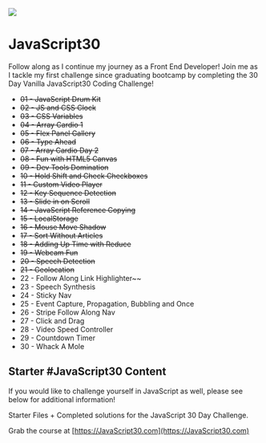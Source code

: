 ﻿![](https://javascript30.com/images/JS3-social-share.png)

# JavaScript30

Follow along as I continue my journey as a Front End Developer!  Join me as I tackle my first challenge since graduating bootcamp by completing the 30 Day Vanilla JavaScript30 Coding Challenge! 

+ ~~01 - JavaScript Drum Kit~~
+ ~~02 - JS and CSS Clock~~
+ ~~03 - CSS Variables~~
+ ~~04 - Array Cardio 1~~
+ ~~05 - Flex Panel Gallery~~
+ ~~06 - Type Ahead~~
+ ~~07 - Array Cardio Day 2~~
+ ~~08 - Fun with HTML5 Canvas~~
+ ~~09 - Dev Tools Domination~~
+ ~~10 - Hold Shift and Check Checkboxes~~
+ ~~11 - Custom Video Player~~
+ ~~12 - Key Sequence Detection~~
+ ~~13 - Slide in on Scroll~~
+ ~~14 - JavaScript Reference Copying~~
+ ~~15 - LocalStorage~~
+ ~~16 - Mouse Move Shadow~~
+ ~~17 - Sort Without Articles~~
+ ~~18 - Adding Up Time with Reduce~~
+ ~~19 - Webcam Fun~~
+ ~~20 - Speech Detection~~
+ ~~21 - Geolocation~~
+ 22 - Follow Along Link Highlighter~~
+ 23 - Speech Synthesis
+ 24 - Sticky Nav
+ 25 - Event Capture, Propagation, Bubbling and Once
+ 26 - Stripe Follow Along Nav
+ 27 - Click and Drag
+ 28 - Video Speed Controller
+ 29 - Countdown Timer
+ 30 - Whack A Mole


## Starter #JavaScript30 Content

If you would like to challenge yourself in JavaScript as well, please see below for additional information!

Starter Files + Completed solutions for the JavaScript 30 Day Challenge.

Grab the course at [https://JavaScript30.com](https://JavaScript30.com)
